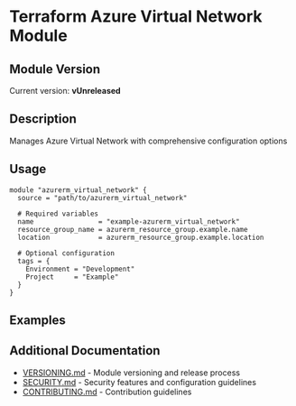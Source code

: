 # Terraform Azure Virtual Network Module

## Module Version

<!-- BEGIN_VERSION -->
Current version: **vUnreleased**
<!-- END_VERSION -->

## Description

Manages Azure Virtual Network with comprehensive configuration options

## Usage

```hcl
module "azurerm_virtual_network" {
  source = "path/to/azurerm_virtual_network"

  # Required variables
  name                = "example-azurerm_virtual_network"
  resource_group_name = azurerm_resource_group.example.name
  location            = azurerm_resource_group.example.location

  # Optional configuration
  tags = {
    Environment = "Development"
    Project     = "Example"
  }
}
```

## Examples

<!-- BEGIN_EXAMPLES -->
<!-- Examples list will be auto-generated here -->
<!-- END_EXAMPLES -->

<!-- BEGIN_TF_DOCS -->
<!-- This file will be automatically populated by terraform-docs -->
<!-- Do not edit manually - use terraform-docs to generate -->
<!-- END_TF_DOCS -->

## Additional Documentation

- [VERSIONING.md](VERSIONING.md) - Module versioning and release process
- [SECURITY.md](SECURITY.md) - Security features and configuration guidelines
- [CONTRIBUTING.md](CONTRIBUTING.md) - Contribution guidelines